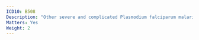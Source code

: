 ```yaml
---
ICD10: B508
Description: "Other severe and complicated Plasmodium falciparum malaria"
Matters: Yes
Weight: 2
---
```


